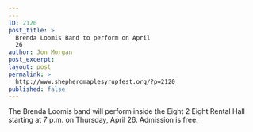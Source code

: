 ```yaml
---
---
ID: 2120
post_title: >
  Brenda Loomis Band to perform on April
  26
author: Jon Morgan
post_excerpt:
layout: post
permalink: >
  http://www.shepherdmaplesyrupfest.org/?p=2120
published: false
---
```

The Brenda Loomis band will perform inside the Eight 2 Eight Rental Hall starting at 7 p.m. on Thursday, April 26. Admission is free.